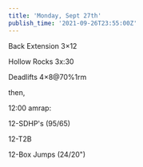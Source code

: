 ```yaml
---
title: 'Monday, Sept 27th'
publish_time: '2021-09-26T23:55:00Z'
---
```


Back Extension 3×12

Hollow Rocks 3x:30

Deadlifts 4×8\@70%1rm

then,

12:00 amrap:

12-SDHP's (95/65)

12-T2B

12-Box Jumps (24/20")
